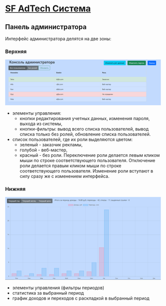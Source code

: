 # [SF AdTech Система](../README.md)

## Панель администратора

Интерфейс администратора делятся на две зоны:
### Верхняя

![верхняя часть интерфейса](/docs/img/admin1.png)

- элементы управления: 
    * кнопки редактирования учетных данных, изменения пароля, выхода из системы,
    * кнопки-фильтры: вывод всего списка пользователей, вывод списка только без ролей, обновление списка пользователей.
- список пользователей, где их роли выделяются цветом:
    * зеленый - заказчик рекламы,
    * голубой - веб-мастер,
    * красный - без роли.
Переключение роли делается левым кликом мыши по строке соответствующего пользователя. 
Отключение роли делается правым кликом мыши по строке соответствующего пользователя. 
Изменение роли вступают в силу сразу же с изменением интерфейса.

### Нижняя

![нижняя часть интерфейса](/docs/img/admin2.png)

- элементы управления (фильтры периодов)
- статистика за выбранный период
- график доходов и переходов с раскладкой в выбранный период

